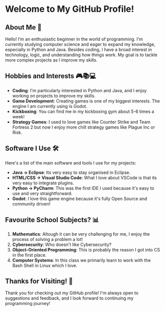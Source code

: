 # Welcome to My GitHub Profile!

## About Me 👋

Hello! I’m an enthusiastic beginner in the world of programming. I'm currently studying computer science and eager to expand my knowledge, especially in Python and Java. Besides coding, I have a broad interest in technology, logic, and understanding how things work. My goal is to tackle more complex projects as I improve my skills.

## Hobbies and Interests 🎮📚💻

- **Coding**: I'm particularly interested in Python and Java, and I enjoy working on projects to improve my skills.
- **Game Development**: Creating games is one of my biggest interests. The engine I am currently using is Godot.
- **Kickboxing**: You can find me in my kickboxing gym about 5-6 times a week!
- **Strategy Games**: I used to love games like Counter Strike and Team Fortress 2 but now I enjoy more chill strategy games like Plague Inc or Risk.

## Software I Use 🛠️

Here's a list of the main software and tools I use for my projects:

- **Java -> Eclipse**: Its very easy to stay organised in Eclipse. 
- **HTML/CSS -> Visual Studio Code**: What I love about VSCode is that its very easy to integrate plugins.
- **Python -> PyCharm**: This was the first IDE I used because it's easy to use and very straightforward.
- **Godot**: I love this game engine because it's fully Open Source and community driven!

## Favourite School Subjects? 📊

1. **Mathematics**: Altough it can be very challenging for me, I enjoy the process of solving a problem a lot!
2. **Cybersecurity**: Who doesn't like Cybersecurity?
3. **Object-Oriented Programming**: This is probably the reason I got into CS in the first place.
4. **Computer Systems**: In this class we primarily learn to work with the Bash Shell in Linux which I love.

## Thanks for Visiting! 🙌

Thank you for checking out my GitHub profile! I'm always open to suggestions and feedback, and I look forward to continuing my programming journey!


